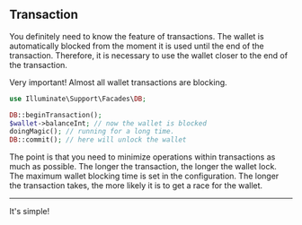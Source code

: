 ## Transaction

You definitely need to know the feature of transactions. The wallet is automatically blocked from the moment it is used until the end of the transaction. Therefore, it is necessary to use the wallet closer to the end of the transaction.

Very important! Almost all wallet transactions are blocking.

```php
use Illuminate\Support\Facades\DB;

DB::beginTransaction();
$wallet->balanceInt; // now the wallet is blocked
doingMagic(); // running for a long time.
DB::commit(); // here will unlock the wallet
```

The point is that you need to minimize operations within transactions as much as possible. The longer the transaction, the longer the wallet lock.
The maximum wallet blocking time is set in the configuration. The longer the transaction takes, the more likely it is to get a race for the wallet.

---
It's simple!
